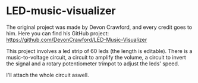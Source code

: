 # LED-music-visualizer

The original project was made by Devon Crawford, and every credit goes to him.
Here you can find his GitHub project: https://github.com/DevonCrawford/LED-Music-Visualizer

This project involves a led strip of 60 leds (the length is editable).
There is a music-to-voltage circuit, a circuit to amplify the volume, a circuit to invert the signal and a rotary potentiometer trimpot to adjust the leds' speed.

I'll attach the whole circuit aswell.
